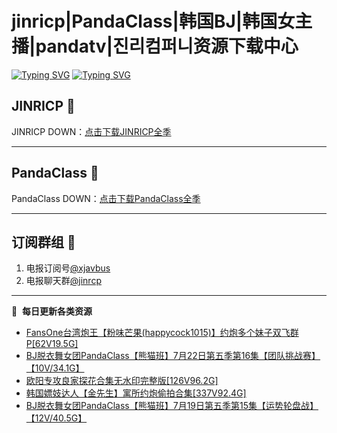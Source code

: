 # jinricp|PandaClass|韩国BJ|韩国女主播|pandatv|진리컴퍼니资源下载中心   
[![Typing SVG](https://readme-typing-svg.herokuapp.com?font=Fira+Code&pause=1000&center=true&vCenter=true&random=true&width=435&lines=所有链接都需要翻墙访问)](https://jinri-cp.neocities.org/free.html)
[![Typing SVG](https://readme-typing-svg.herokuapp.com?font=Fira+Code&pause=1000&center=true&vCenter=true&random=true&width=435&lines=点击进入福利资源下载中心)](https://pandaclass.neocities.org/)
## JINRICP 👋   
JINRICP DOWN：[点击下载JINRICP全季](https://mypikpak.com/s/VODz7HXQoqcX0UrvaXfDtFoPo1)
****
## PandaClass 💯   
PandaClass DOWN：[点击下载PandaClass全季](https://mypikpak.com/s/VOKOTZkoEnkyvCnELVSquM97o1)   
****
## 订阅群组 🔞
1. 电报订阅号[@xjavbus](https://t.me/xjavbus)
2. 电报聊天群[@jinrcp](https://t.me/jinrcp)
**** 
📕 &nbsp;**每日更新各类资源**
<!-- BLOG-POST-LIST:START -->
- [FansOne台湾炮王【粉味芒果&lpar;happycock1015&rpar;】约炮多个妹子双飞群P[62V19.5G]](https://fuli.rulel.com/458.html)
- [BJ脱衣舞女团PandaClass【熊猫班】7月22日第五季第16集【团队挑战赛】【10V/34.1G】](https://fuli.rulel.com/457.html)
- [欧阳专攻良家探花合集无水印完整版[126V96.2G]](https://fuli.rulel.com/455.html)
- [韩国嫖妓达人【金先生】寓所约炮偷拍合集[337V92.4G]](https://fuli.rulel.com/454.html)
- [BJ脱衣舞女团PandaClass【熊猫班】7月19日第五季第15集【运势轮盘战】【12V/40.5G】](https://fuli.rulel.com/453.html)
<!-- BLOG-POST-LIST:END -->
